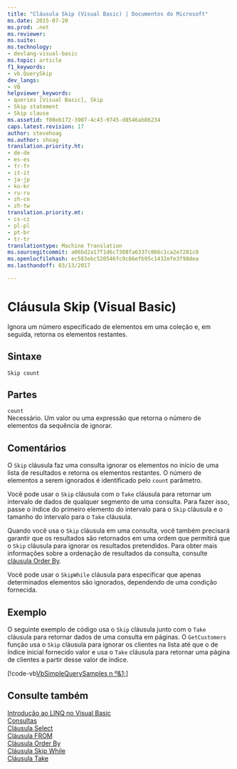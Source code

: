 ```yaml
---
title: "Cláusula Skip (Visual Basic) | Documentos do Microsoft"
ms.date: 2015-07-20
ms.prod: .net
ms.reviewer: 
ms.suite: 
ms.technology:
- devlang-visual-basic
ms.topic: article
f1_keywords:
- vb.QuerySkip
dev_langs:
- VB
helpviewer_keywords:
- queries [Visual Basic], Skip
- Skip statement
- Skip clause
ms.assetid: f00eb172-3907-4c43-9745-d8546ab86234
caps.latest.revision: 17
author: stevehoag
ms.author: shoag
translation.priority.ht:
- de-de
- es-es
- fr-fr
- it-it
- ja-jp
- ko-kr
- ru-ru
- zh-cn
- zh-tw
translation.priority.mt:
- cs-cz
- pl-pl
- pt-br
- tr-tr
translationtype: Machine Translation
ms.sourcegitcommit: a06bd2a17f1d6c7308fa6337c866c1ca2e7281c0
ms.openlocfilehash: ec583ebc520546fc9c86efb95c1432efe3f98dea
ms.lasthandoff: 03/13/2017

---
```

# <a name="skip-clause-visual-basic"></a>Cláusula Skip (Visual Basic)
Ignora um número especificado de elementos em uma coleção e, em seguida, retorna os elementos restantes.  
  
## <a name="syntax"></a>Sintaxe  
  
```  
Skip count  
```  
  
## <a name="parts"></a>Partes  
 `count`  
 Necessário. Um valor ou uma expressão que retorna o número de elementos da sequência de ignorar.  
  
## <a name="remarks"></a>Comentários  
 O `Skip` cláusula faz uma consulta ignorar os elementos no início de uma lista de resultados e retorna os elementos restantes. O número de elementos a serem ignorados é identificado pelo `count` parâmetro.  
  
 Você pode usar o `Skip` cláusula com o `Take` cláusula para retornar um intervalo de dados de qualquer segmento de uma consulta. Para fazer isso, passe o índice do primeiro elemento do intervalo para o `Skip` cláusula e o tamanho do intervalo para o `Take` cláusula.  
  
 Quando você usa o `Skip` cláusula em uma consulta, você também precisará garantir que os resultados são retornados em uma ordem que permitirá que o `Skip` cláusula para ignorar os resultados pretendidos. Para obter mais informações sobre a ordenação de resultados da consulta, consulte [cláusula Order By](../../../visual-basic/language-reference/queries/order-by-clause.md).  
  
 Você pode usar o `SkipWhile` cláusula para especificar que apenas determinados elementos são ignorados, dependendo de uma condição fornecida.  
  
## <a name="example"></a>Exemplo  
 O seguinte exemplo de código usa o `Skip` cláusula junto com o `Take` cláusula para retornar dados de uma consulta em páginas. O `GetCustomers` função usa o `Skip` cláusula para ignorar os clientes na lista até que o de índice inicial fornecido valor e usa o `Take` cláusula para retornar uma página de clientes a partir desse valor de índice.  
  
 [!code-vb[VbSimpleQuerySamples n º&1;](../../../visual-basic/language-reference/queries/codesnippet/VisualBasic/skip-clause_1.vb)]  
  
## <a name="see-also"></a>Consulte também  
 [Introdução ao LINQ no Visual Basic](../../../visual-basic/programming-guide/language-features/linq/introduction-to-linq.md)   
 [Consultas](../../../visual-basic/language-reference/queries/queries.md)   
 [Cláusula Select](../../../visual-basic/language-reference/queries/select-clause.md)   
 [Cláusula FROM](../../../visual-basic/language-reference/queries/from-clause.md)   
 [Cláusula Order By](../../../visual-basic/language-reference/queries/order-by-clause.md)   
 [Cláusula Skip While](../../../visual-basic/language-reference/queries/skip-while-clause.md)   
 [Cláusula Take](../../../visual-basic/language-reference/queries/take-clause.md)
